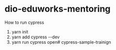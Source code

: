 # dio-eduworks-mentoring
How to run cypress

1.  yarn init
2. yarn add cypress --dev
3. yarn run cypress open# cypress-sample-trainign
